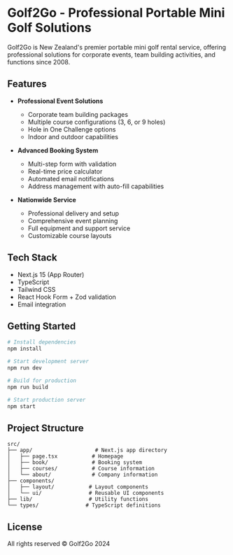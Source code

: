 # Golf2Go - Professional Portable Mini Golf Solutions

Golf2Go is New Zealand's premier portable mini golf rental service, offering professional solutions for corporate events, team building activities, and functions since 2008.

## Features

- **Professional Event Solutions**
  - Corporate team building packages
  - Multiple course configurations (3, 6, or 9 holes)
  - Hole in One Challenge options
  - Indoor and outdoor capabilities

- **Advanced Booking System**
  - Multi-step form with validation
  - Real-time price calculator
  - Automated email notifications
  - Address management with auto-fill capabilities

- **Nationwide Service**
  - Professional delivery and setup
  - Comprehensive event planning
  - Full equipment and support service
  - Customizable course layouts

## Tech Stack

- Next.js 15 (App Router)
- TypeScript
- Tailwind CSS
- React Hook Form + Zod validation
- Email integration

## Getting Started

```bash
# Install dependencies
npm install

# Start development server
npm run dev

# Build for production
npm run build

# Start production server
npm start
```

## Project Structure

```
src/
├── app/                    # Next.js app directory
│   ├── page.tsx           # Homepage
│   ├── book/              # Booking system
│   ├── courses/           # Course information
│   └── about/             # Company information
├── components/
│   ├── layout/           # Layout components
│   └── ui/               # Reusable UI components
├── lib/                  # Utility functions
└── types/               # TypeScript definitions
```

## License

All rights reserved © Golf2Go 2024
